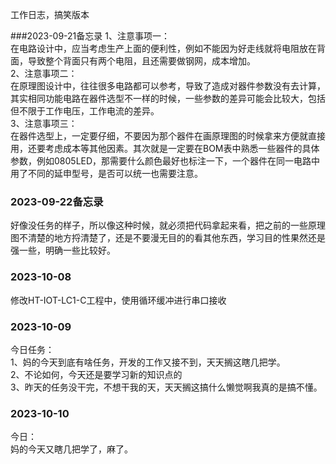 工作日志，搞笑版本


###2023-09-21备忘录
1、注意事项一：  
在电路设计中，应当考虑生产上面的便利性，例如不能因为好走线就将电阻放在背面，导致整个背面只有两个电阻，且还需要做钢网，成本增加。  
2、注意事项二：  
在原理图设计中，往往很多电路都可以参考，导致了造成对器件参数没有去计算，其实相同功能电路在器件选型不一样的时候，一些参数的差异可能会比较大，包括但不限于工作电压，工作电流的差异。  
3、注意事项三：  
在器件选型上，一定要仔细，不要因为那个器件在画原理图的时候拿来方便就直接用，还要考虑成本等其他因素。其次就是一定要在BOM表中熟悉一些器件的具体参数，例如0805LED，那需要什么颜色最好也标注一下，一个器件在同一电路中用了不同的延申型号，是否可以统一也需要注意。  



### 2023-09-22备忘录  
好像没任务的样子，所以像这种时候，就必须把代码拿起来看，把之前的一些原理图不清楚的地方捋清楚了，还是不要漫无目的的看其他东西，学习目的性果然还是强一些，明确一些比较好。  




### 2023-10-08  
修改HT-IOT-LC1-C工程中，使用循环缓冲进行串口接收  




### 2023-10-09  
今日任务：  
1、妈的今天到底有啥任务，开发的工作又接不到，天天搁这瞎几把学。  
2、不论如何，今天还是要学习新的知识点的  
3、昨天的任务没干完，不想干我的天，天天搁这搞什么懒觉啊我真的是搞不懂。  



### 2023-10-10  
今日：  
妈的今天又瞎几把学了，麻了。  

